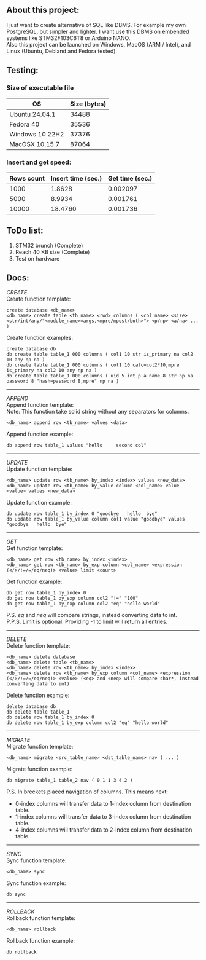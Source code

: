 **About this project:**
-----------------------------------------------------
I just want to create alternative of SQL like DBMS. For example my own PostgreSQL, but simpler and lighter. I want use this DBMS on embended systems like STM32F103C6T8 or Arduino NANO.</br>
Also this project can be launched on Windows, MacOS (ARM / Intel), and Linux (Ubuntu, Debiand and Fedora tested).</br>

**Testing:**
-----------------------------------------------------
### Size of executable file

| OS                       | Size (bytes)|
|--------------------------|-------------|
| Ubuntu 24.04.1           | 34488       |
| Fedora 40                | 35536       |
| Windows 10 22H2          | 37376       |
| MacOSX 10.15.7           | 87064       |

### Insert and get speed:

| Rows count     | Insert time (sec.) | Get time (sec.) |
|----------------|--------------------|-----------------|
| 1000           | 1.8628             | 0.002097        |
| 5000           | 8.9934             | 0.001761        |
| 10000          | 18.4760            | 0.001736        |


**ToDo list:**
-----------------------------------------------------
1) STM32 brunch (Complete) </br>
2) Reach 40 KB size (Complete) </br>
3) Test on hardware </br>

**Docs:**
-----------------------------------------------------

*CREATE* </br>
Create function template:
```
create database <db_name>
<db_name> create table <tb_name> <rwd> columns ( <col_name> <size> <str/int/any/"<module_name>=args,<mpre/mpost/both>"> <p/np> <a/na> ... )
```
Create function examples:
```
create database db
db create table table_1 000 columns ( col1 10 str is_primary na col2 10 any np na )
db create table table_1 000 columns ( col1 10 calc=col2*10,mpre is_primary na col2 10 any np na )
db create table table_1 000 columns ( uid 5 int p a name 8 str np na password 8 "hash=password 8,mpre" np na )
```

----------------
*APPEND* </br>
Append function template: </br>
Note: This function take solid string without any separators for columns.
```
<db_name> append row <tb_name> values <data>
```
Append function example:
```
db append row table_1 values "hello     second col"
```

----------------
*UPDATE* </br>
Update function template:
```
<db_name> update row <tb_name> by_index <index> values <new_data>
<db_name> update row <tb_name> by_value column <col_name> value <value> values <new_data>
```
Update function example: 
```
db update row table_1 by_index 0 "goodbye   hello  bye"
db update row table_1 by_value column col1 value "goodbye" values "goodbye   hello  bye"
```

----------------
*GET* </br>
Get function template:
```
<db_name> get row <tb_name> by_index <index>
<db_name> get row <tb_name> by_exp column <col_name> <expression (</>/!=/=/eq/neq)> <value> limit <count>
```
Get function example: 
```
db get row table_1 by_index 0
db get row table_1 by_exp column col2 "!=" "100"
db get row table_1 by_exp column col2 "eq" "hello world"
```
P.S. *eq* and *neq* will compare strings, instead converting data to int. </br>
P.P.S. Limit is optional. Providing -1 to limit will return all entries. </br>

----------------
*DELETE* </br>
Delete function template:
```
<db_name> delete database
<db_name> delete table <tb_name>
<db_name> delete row <tb_name> by_index <index>
<db_name> delete row <tb_name> by_exp column <col_name> <expression (</>/!=/=/eq/neq)> <value> (<eq> and <neq> will compare char*, instead converting data to int)
```
Delete function example:
```
delete database db
db delete table table_1
db delete row table_1 by_index 0
db delete row table_1 by_exp column col2 "eq" "hello world"
```

----------------
*MIGRATE* </br>
Migrate function template:
```
<db_name> migrate <src_table_name> <dst_table_name> nav ( ... )
```
Migrate function example:
```
db migrate table_1 table_2 nav ( 0 1 1 3 4 2 )
```
P.S. In breckets placed navigation of columns. This means next:
- 0-index columns will transfer data to 1-index column from destination table.
- 1-index columns will transfer data to 3-index column from destination table.
- 4-index columns will transfer data to 2-index column from destination table.

----------------
*SYNC* </br>
Sync function template:
```
<db_name> sync
```
Sync function example:
```
db sync
```

----------------
*ROLLBACK* </br>
Rollback function template:
```
<db_name> rollback
```
Rollback function example:
```
db rollback
```
